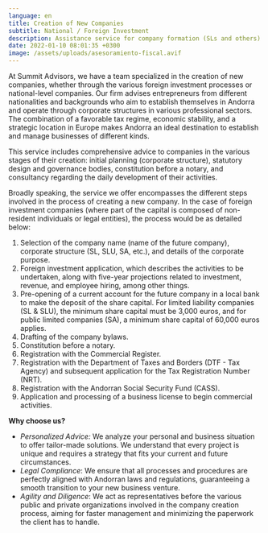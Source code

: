 ```yaml
---
language: en
title: Creation of New Companies
subtitle: National / Foreign Investment
description: Assistance service for company formation (SLs and others) in Andorra
date: 2022-01-10 08:01:35 +0300
image: /assets/uploads/asesoramiento-fiscal.avif
---
```

At Summit Advisors, we have a team specialized in the creation of new companies, whether through the various foreign investment processes or national-level companies. Our firm advises entrepreneurs from different nationalities and backgrounds who aim to establish themselves in Andorra and operate through corporate structures in various professional sectors. The combination of a favorable tax regime, economic stability, and a strategic location in Europe makes Andorra an ideal destination to establish and manage businesses of different kinds.

This service includes comprehensive advice to companies in the various stages of their creation: initial planning (corporate structure), statutory design and governance bodies, constitution before a notary, and consultancy regarding the daily development of their activities.

Broadly speaking, the service we offer encompasses the different steps involved in the process of creating a new company. In the case of foreign investment companies (where part of the capital is composed of non-resident individuals or legal entities), the process would be as detailed below:

1. Selection of the company name (name of the future company), corporate structure (SL, SLU, SA, etc.), and details of the corporate purpose.
2. Foreign investment application, which describes the activities to be undertaken, along with five-year projections related to investment, revenue, and employee hiring, among other things.
3. Pre-opening of a current account for the future company in a local bank to make the deposit of the share capital. For limited liability companies (SL & SLU), the minimum share capital must be 3,000 euros, and for public limited companies (SA), a minimum share capital of 60,000 euros applies.
4. Drafting of the company bylaws.
5. Constitution before a notary.
6. Registration with the Commercial Register.
7. Registration with the Department of Taxes and Borders (DTF - Tax Agency) and subsequent application for the Tax Registration Number (NRT).
8. Registration with the Andorran Social Security Fund (CASS).
9. Application and processing of a business license to begin commercial activities.

**Why choose us?**

* *Personalized Advice:* We analyze your personal and business situation to offer tailor-made solutions. We understand that every project is unique and requires a strategy that fits your current and future circumstances.
* *Legal Compliance*: We ensure that all processes and procedures are perfectly aligned with Andorran laws and regulations, guaranteeing a smooth transition to your new business venture.
* *Agility and Diligence*: We act as representatives before the various public and private organizations involved in the company creation process, aiming for faster management and minimizing the paperwork the client has to handle.
